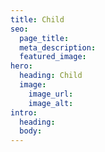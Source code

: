 ```yaml
---
title: Child
seo:
  page_title:
  meta_description:
  featured_image:
hero:
  heading: Child
  image:
    image_url:
    image_alt:
intro:
  heading:
  body:
---
```

